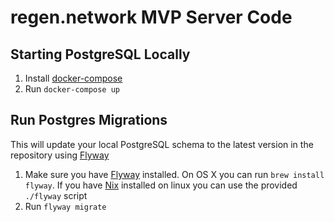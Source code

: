 # regen.network MVP Server Code

## Starting PostgreSQL Locally

1. Install [docker-compose](https://docs.docker.com/compose/install/)
2. Run `docker-compose up`

## Run Postgres Migrations

This will update your local PostgreSQL schema to the latest version in the repository
using [Flyway](https://flywaydb.org/)

1. Make sure you have [Flyway](https://flywaydb.org/) installed. On OS X you can
run `brew install flyway`. If you have [Nix](https://nixos.org/nix/) installed on
linux you can use the provided `./flyway` script
2. Run `flyway migrate`
